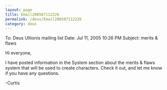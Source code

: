 ```yaml
---
layout: page
title: Email200507112226
permalink: /deus/Email200507112226
category: deus
---
```

To: Deus Ultionis mailing list
Date: Jul 11, 2005 10:26 PM
Subject: merits &amp; flaws

Hi everyone,

I have posted information in the System section about the merits &amp;
flaws system that will be used to create characters. Check it out, and
let me know if you have any questions.

-Curtis
